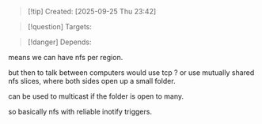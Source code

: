 
>[!tip] Created: [2025-09-25 Thu 23:42]

>[!question] Targets: 

>[!danger] Depends: 

means we can have nfs per region.

but then to talk between computers would use tcp ? or use mutually shared nfs slices, where both sides open up a small folder.

can be used to multicast if the folder is open to many.

so basically nfs with reliable inotify triggers.